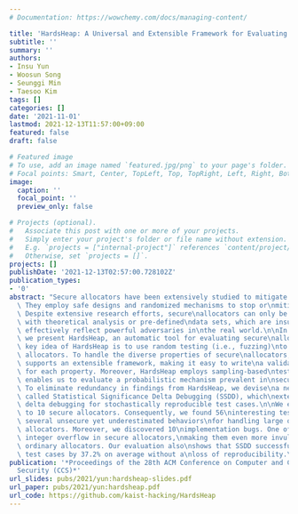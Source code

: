 ```yaml
---
# Documentation: https://wowchemy.com/docs/managing-content/

title: 'HardsHeap: A Universal and Extensible Framework for Evaluating Secure Allocators'
subtitle: ''
summary: ''
authors:
- Insu Yun
- Woosun Song
- Seunggi Min
- Taesoo Kim
tags: []
categories: []
date: '2021-11-01'
lastmod: 2021-12-13T11:57:00+09:00
featured: false
draft: false

# Featured image
# To use, add an image named `featured.jpg/png` to your page's folder.
# Focal points: Smart, Center, TopLeft, Top, TopRight, Left, Right, BottomLeft, Bottom, BottomRight.
image:
  caption: ''
  focal_point: ''
  preview_only: false

# Projects (optional).
#   Associate this post with one or more of your projects.
#   Simply enter your project's folder or file name without extension.
#   E.g. `projects = ["internal-project"]` references `content/project/deep-learning/index.md`.
#   Otherwise, set `projects = []`.
projects: []
publishDate: '2021-12-13T02:57:00.728102Z'
publication_types:
- '0'
abstract: "Secure allocators have been extensively studied to mitigate heap\nvulnerabilities.\
  \ They employ safe designs and randomized mechanisms to stop or\nmitigate heap exploitation.\
  \ Despite extensive research efforts, secure\nallocators can only be evaluated by\
  \ with theoretical analysis or pre-defined\ndata sets, which are insufficient to\
  \ effectively reflect powerful adversaries in\nthe real world.\n\nIn this paper,\
  \ we present HardsHeap, an automatic tool for evaluating secure\nallocators. The\
  \ key idea of HardsHeap is to use random testing (i.e., fuzzing)\nto evaluate secure\
  \ allocators. To handle the diverse properties of secure\nallocators, HardsHeap\
  \ supports an extensible framework, making it easy to write\na validation logic\
  \ for each property. Moreover, HardsHeap employs sampling-based\ntesting, which\
  \ enables us to evaluate a probabilistic mechanism prevalent in\nsecure allocators.\
  \ To eliminate redundancy in findings from HardsHeap, we devise\na new technique\
  \ called Statistical Significance Delta Debugging (SSDD), which\nextends the existing\
  \ delta debugging for stochastically reproducible test cases.\n\nWe evaluated HardsHeap\
  \ to 10 secure allocators. Consequently, we found 56\ninteresting test cases, including\
  \ several unsecure yet underestimated behaviors\nfor handling large objects in secure\
  \ allocators. Moreover, we discovered 10\nimplementation bugs. One of the bugs is\
  \ integer overflow in secure allocators,\nmaking them even more invulnerable than\
  \ ordinary allocators. Our evaluation also\nshows that SSDD successfully reduces\
  \ test cases by 37.2% on average without a\nloss of reproducibility.\n"
publication: '*Proceedings of the 28th ACM Conference on Computer and Communications
  Security (CCS)*'
url_slides: pubs/2021/yun:hardsheap-slides.pdf
url_paper: pubs/2021/yun:hardsheap.pdf
url_code: https://github.com/kaist-hacking/HardsHeap
---
```

